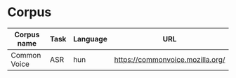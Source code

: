 # Corpus
| Corpus name                                                                             | Task                    | Language              | URL                                                                                                          |
| --------------------------------------------------------------------------------------- | ----------------------- | --------------------- | ------------------------------------------------------------------------------------------------------------|
| Common Voice | ASR | hun | https://commonvoice.mozilla.org/ |
